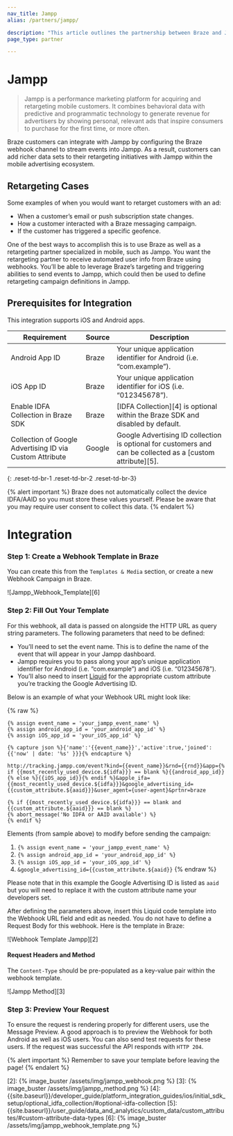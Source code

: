 ```yaml
---
nav_title: Jampp
alias: /partners/jampp/

description: "This article outlines the partnership between Braze and Jampp, a performance marketing platform for acquiring and retargeting mobile customers."
page_type: partner

---
```


# Jampp

> Jampp is a performance marketing platform for acquiring and retargeting mobile customers. It combines behavioral data with predictive and programmatic technology to generate revenue for advertisers by showing personal, relevant ads that inspire consumers to purchase for the first time, or more often.

Braze customers can integrate with Jampp by configuring the Braze webhook channel to stream events into Jampp. As a result, customers can add richer data sets to their retargeting initiatives with Jampp within the mobile advertising ecosystem.

## Retargeting Cases

Some examples of when you would want to retarget customers with an ad:
- When a customer’s email or push subscription state changes.
- How a customer interacted with a Braze messaging campaign.
- If the customer has triggered a specific geofence.

One of the best ways to accomplish this is to use Braze as well as a retargeting partner specialized in mobile, such as Jampp. You want the retargeting partner to receive automated user info from Braze using webhooks. You’ll be able to leverage Braze’s targeting and triggering abilities to send events to Jampp, which could then be used to define retargeting campaign definitions in Jampp.

## Prerequisites for Integration

This integration supports iOS and Android apps.

Requirement   | Source | Description
--------------|--------| -----
Android App ID | Braze | Your unique application identifier for Android (i.e. “com.example”).
iOS App ID | Braze | Your unique application identifier for iOS (i.e. “012345678”).
Enable IDFA Collection in Braze SDK | Braze | [IDFA Collection][4] is optional within the Braze SDK and disabled by default.
Collection of Google Advertising ID via Custom Attribute | Google | Google Advertising ID collection is optional for customers and can be collected as a [custom attribute][5].
{: .reset-td-br-1 .reset-td-br-2 .reset-td-br-3}

{% alert important %}
Braze does not automatically collect the device IDFA/AAID so you must store these values yourself. Please be aware that you may require user consent to collect this data.
{% endalert %}

# Integration

### Step 1: Create a Webhook Template in Braze

You can create this from the `Templates & Media` section, or create a new Webhook Campaign in Braze.

![Jampp_Webhook_Template][6]

### Step 2: Fill Out Your Template

For this webhook, all data is passed on alongside the HTTP URL as query string parameters. The following parameters that need to be defined:

- You’ll need to set the event name. This is to define the name of the event that will appear in your Jampp dashboard.
- Jampp requires you to pass along your app’s unique application identifier for Android (i.e. “com.example”) and iOS (i.e. “012345678”).
- You’ll also need to insert [Liquid][1] for the appropriate custom attribute you’re tracking the Google Advertising ID.

Below is an example of what your Webhook URL might look like:

{% raw %}
```
{% assign event_name = 'your_jampp_event_name' %}
{% assign android_app_id = 'your_android_app_id' %}
{% assign iOS_app_id = 'your_iOS_app_id' %}

{% capture json %}{'name':'{{event_name}}','active':true,'joined':{{'now' | date: '%s' }}}{% endcapture %}

http://tracking.jampp.com/event?kind={{event_name}}&rnd={{rnd}}&app={% if {{most_recently_used_device.${idfa}}} == blank %}{{android_app_id}}{% else %}{{iOS_app_id}}{% endif %}&apple_ifa={{most_recently_used_device.${idfa}}}&google_advertising_id={{custom_attribute.${aaid}}}&user_agent={user-agent}&prtnr=braze

{% if {{most_recently_used_device.${idfa}}} == blank and {{custom_attribute.${aaid}}} == blank %}
{% abort_message('No IDFA or AAID available') %}
{% endif %}
```

Elements (from sample above) to modify before sending the campaign:
1. `{% assign event_name = 'your_jampp_event_name' %}`
2. `{% assign android_app_id = 'your_android_app_id' %}`
3. `{% assign iOS_app_id = 'your_iOS_app_id' %}`
4. `&google_advertising_id={{custom_attribute.${aaid}}`
{% endraw %}

Please note that in this example the Google Advertising ID is listed as `aaid` but you will need to replace it with the custom attribute name your developers set.

After defining the parameters above, insert this Liquid code template into the Webhook URL field and edit as needed. You do not have to define a Request Body for this webhook. Here is the template in Braze:

![Webhook Template Jampp][2]

#### Request Headers and Method

The `Content-Type` should be pre-populated as a key-value pair within the webhook template.

![Jampp Method][3]

### Step 3: Preview Your Request

To ensure the request is rendering properly for different users, use the Message Preview. A good approach is to preview the Webhook for both Android as well as iOS users. You can also send test requests for these users. If the request was successful the API responds with `HTTP 204`.

{% alert important %}
Remember to save your template before leaving the page!
{% endalert %}

[1]: {{site.baseurl}}/user_guide/personalization_and_dynamic_content/liquid/using_liquid/#using-liquid
[2]: {% image_buster /assets/img/jampp_webhook.png %}
[3]: {% image_buster /assets/img/jampp_method.png %}
[4]: {{site.baseurl}}/developer_guide/platform_integration_guides/ios/initial_sdk_setup/optional_idfa_collection/#optional-idfa-collection
[5]: {{site.baseurl}}/user_guide/data_and_analytics/custom_data/custom_attributes/#custom-attribute-data-types
[6]: {% image_buster /assets/img/jampp_webhook_template.png %}
